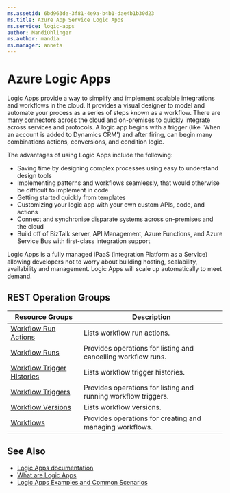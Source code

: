 ```yaml
---
ms.assetid: 6bd963de-3f81-4e9a-b4b1-dae4b1b30d23
ms.title: Azure App Service Logic Apps
ms.service: logic-apps
author: MandiOhlinger
ms.author: mandia
ms.manager: anneta
---
```



# Azure Logic Apps

Logic Apps provide a way to simplify and implement scalable integrations and workflows in the cloud. It provides a visual designer to model and automate your process as a series of steps known as a workflow.  There are [many connectors](https://docs.microsoft.com/azure/connectors/apis-list) across the cloud and on-premises to quickly integrate across services and protocols.  A logic app begins with a trigger (like 'When an account is added to Dynamics CRM') and after firing, can begin many combinations actions, conversions, and condition logic.

The advantages of using Logic Apps include the following:  

- Saving time by designing complex processes using easy to understand design tools
- Implementing patterns and workflows seamlessly, that would otherwise be difficult to implement in code
- Getting started quickly from templates
- Customizing your logic app with your own custom APIs, code, and actions
- Connect and synchronise disparate systems across on-premises and the cloud
- Build off of BizTalk server, API Management, Azure Functions, and Azure Service Bus with first-class integration support

Logic Apps is a fully managed iPaaS (integration Platform as a Service) allowing developers not to worry about building hosting, scalability, availability and management.  Logic Apps will scale up automatically to meet demand.

## REST Operation Groups

| Resource Groups                                          | Description                                                    |
|----------------------------------------------------------|----------------------------------------------------------------|
| [Workflow Run Actions](./workflowrunactions)             | Lists workflow run actions.                                    |
| [Workflow Runs](./workflowruns)                          | Provides operations for listing and cancelling workflow runs.  |
| [Workflow Trigger Histories](./workflowtriggerhistories) | Lists workflow trigger histories.                              |
| [Workflow Triggers](./workflowtriggers)                  | Provides operations for listing and running workflow triggers. |
| [Workflow Versions](./workflowversions)                  | Lists workflow versions.                                       |
| [Workflows](./workflows)                                 | Provides operations for creating and managing workflows.       |


## See Also

- [Logic Apps documentation](https://azure.microsoft.com/documentation/services/logic-apps/)
- [What are Logic Apps](https://azure.microsoft.com/documentation/articles/app-service-logic-what-are-logic-apps/)
- [Logic Apps Examples and Common Scenarios](https://azure.microsoft.com/documentation/articles/app-service-logic-examples-and-scenarios/)
